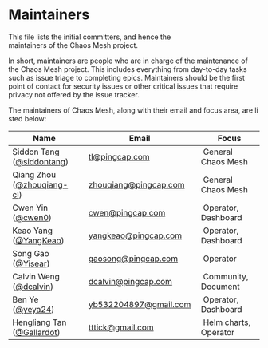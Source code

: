 # Maintainers

This file lists the initial committers, and hence the maintainers of the Chaos Mesh project.

In short, maintainers are people who are in charge of the maintenance of the Chaos Mesh project. This includes everything from day-to-day tasks such as issue triage to completing epics. Maintainers should be the first point of contact for security issues or other critical issues that require privacy not offered by the issue tracker.

The maintainers of Chaos Mesh, along with their email and focus area, are listed below:


Name | Email | Focus
----|---|---
Siddon Tang ([@siddontang](https://github.com/siddontang)) | [tl@pingcap.com](mailto:tl@pingcap.com) | General Chaos Mesh
Qiang Zhou ([@zhouqiang-cl](https://github.com/zhouqiang-cl)) | [zhouqiang@pingcap.com](mailto:zhouqiang@pingcap.com) | General Chaos Mesh
Cwen Yin ([@cwen0](https://github.com/cwen0)) | [cwen@pingcap.com](mailto:cwen@pingcap.com) | Operator, Dashboard 
Keao Yang ([@YangKeao](https://github.com/YangKeao)) | [yangkeao@pingcap.com](mailto:yangkeao@pingcap.com) | Operator, Dashboard
Song Gao ([@Yisear](https://github.com/Yisear)) | [gaosong@pingcap.com](mailto:gaosong@pingcap.com) | Operator
Calvin Weng ([@dcalvin](https://github.com/dcalvin)) | [dcalvin@pingcap.com](mailto:dcalvin@pingcap.com) | Community, Document
Ben Ye ([@yeya24](https://github.com/yeya24)) | [yb532204897@gmail.com](mailto:yb532204897@gmail.com) | Operator, Dashboard
Hengliang Tan ([@Gallardot](https://github.com/Gallardot)) | [tttick@gmail.com](mailto:tttick@gmail.com) | Helm charts, Operator
